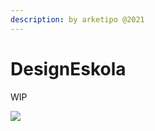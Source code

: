 ```yaml
---
description: by arketipo @2021
---
```


# DesignEskola

WIP

![](.gitbook/assets/designeskola-cover.png)





